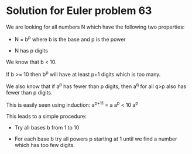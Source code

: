 # Solution for Euler problem 63

We are looking for all numbers N which have the following two properties:

* N = b<sup>p</sup> where b is the base and p is the power

* N has p digits

We know that b < 10. 

If b >= 10 then b<sup>p</sup> will have at least p+1 digits which is too many.

We also know that if a<sup>p</sup> has fewer than p digits, then a<sup>q</sup> for all q>p also has fewer than p digits.

This is easily seen using induction: a<sup>p+11</sup> = a a<sup>p</sup> < 10 a<sup>p</sup>

This leads to a simple procedure:

* Try all bases b from 1 to 10

* For each base b try all powers p starting at 1 until we find a number which has too few digits.


